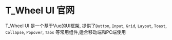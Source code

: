 # T_Wheel UI 官网

T_Wheel UI 是一个基于Vue的UI框架, 提供了`Button`, `Input`, `Grid`, `Layout`, `Toast`, `Collapse`, `Popover`, `Tabs` 等常用组件,适合移动端和PC端使用
